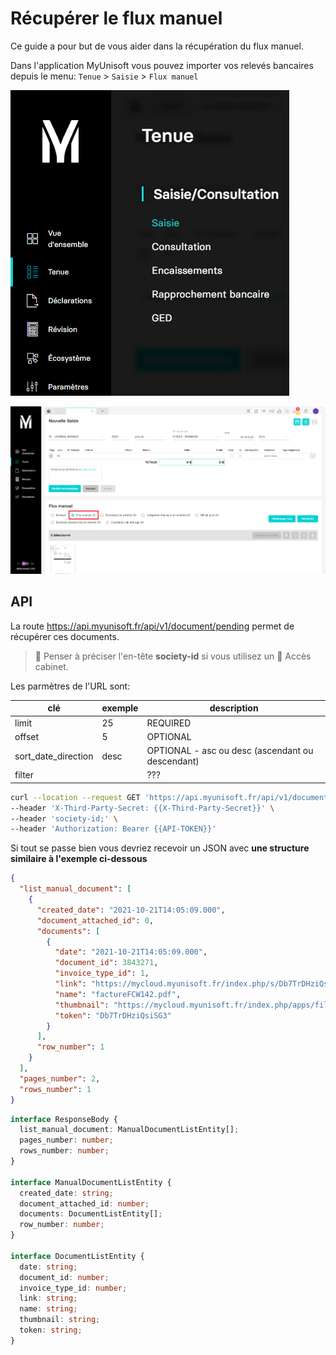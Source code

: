 # Récupérer le flux manuel

Ce guide a pour but de vous aider dans la récupération du flux manuel.

Dans l'application MyUnisoft vous pouvez importer vos relevés bancaires depuis le menu:
`Tenue` > `Saisie` > `Flux manuel`

![](./images/flux_manuel_menu.PNG)

![](./images/flux_manuel_menu2.PNG)

## API

La route https://api.myunisoft.fr/api/v1/document/pending permet de récupérer ces documents.

> 👀 Penser à préciser l'en-tête **society-id** si vous utilisez un 🔹 Accès cabinet.

Les parmètres de l'URL sont:

| clé | exemple | description |
| --- | --- | --- |
| limit | 25 | REQUIRED |
| offset | 5 | OPTIONAL |
| sort_date_direction | desc | OPTIONAL - asc ou desc (ascendant ou descendant) |
| filter |  | ??? |

```bash
curl --location --request GET 'https://api.myunisoft.fr/api/v1/document/pending?limit=25&offset=5&sort_date_direction=desc&filter' \
--header 'X-Third-Party-Secret: {{X-Third-Party-Secret}}' \
--header 'society-id;' \
--header 'Authorization: Bearer {{API-TOKEN}}'
```

Si tout se passe bien vous devriez recevoir un JSON avec **une structure similaire à l'exemple ci-dessous**

```json
{
  "list_manual_document": [
    {
      "created_date": "2021-10-21T14:05:09.000",
      "document_attached_id": 0,
      "documents": [
        {
          "date": "2021-10-21T14:05:09.000",
          "document_id": 3843271,
          "invoice_type_id": 1,
          "link": "https://mycloud.myunisoft.fr/index.php/s/Db7TrDHziQsiSG3",
          "name": "factureFCW142.pdf",
          "thumbnail": "https://mycloud.myunisoft.fr/index.php/apps/files_sharing/publicpreview/Db7TrDHziQsiSG3?x=90&y=120&a=true",
          "token": "Db7TrDHziQsiSG3"
        }
      ],
      "row_number": 1
    }
  ],
  "pages_number": 2,
  "rows_number": 1
}
```

```ts
interface ResponseBody {
  list_manual_document: ManualDocumentListEntity[];
  pages_number: number;
  rows_number: number;
}

interface ManualDocumentListEntity {
  created_date: string;
  document_attached_id: number;
  documents: DocumentListEntity[];
  row_number: number;
}

interface DocumentListEntity {
  date: string;
  document_id: number;
  invoice_type_id: number;
  link: string;
  name: string;
  thumbnail: string;
  token: string;
}
```
